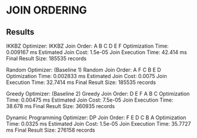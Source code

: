 # JOIN ORDERING
## Results
IKKBZ Optimizer:
IKKBZ Join Order: A B C D E F 
Optimization Time: 0.009167 ms
Estimated Join Cost: 1.5e-05
Join Execution Time: 42.414 ms
Final Result Size: 185535 records

Random Optimizer: (Baseline 1)
Random Join Order: A F C B E D 
Optimization Time: 0.002833 ms
Estimated Join Cost: 0.0075
Join Execution Time: 32.7414 ms
Final Result Size: 185535 records

Greedy Optimizer: (Baseline 2)
Greedy Join Order: D E F A B C 
Optimization Time: 0.00475 ms
Estimated Join Cost: 7.5e-05
Join Execution Time: 38.678 ms
Final Result Size: 360935 records

Dynamic Programming Optimizer:
DP Join Order: F E D C B A 
Optimization Time: 0.0325 ms
Estimated Join Cost: 1.5e-05
Join Execution Time: 35.7727 ms
Final Result Size: 276158 records